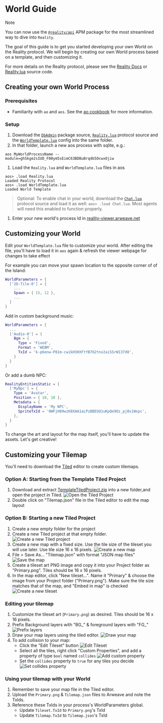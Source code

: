 # World Guide

> [!NOTE]
> You can now use the [`@reality/api`](https://apm.betteridea.dev/pkg?id=UEtFZarBGFKXjyNEHFm5JagOBW7Frij8ojk7BjkSbVE) APM package for the most streamlined way to dive into `Reality`.

The goal of this guide is to get you started developing your own World on the Reality protocol. We will begin by creating our own World process based on a template, and then customizing it.

For more details on the Reality protocol, please see the [Reality Docs](./Reality.md) or [Reality.lua](../process/blueprint/Reality.lua) source code.

## Creating your own World Process

### Prerequisites

- Familiarity with `ao` and `aos`. See the [ao cookbook](https://cookbook_ao.arweave.dev/welcome/index.html) for more information.

### Setup

1. Download the [`DbAdmin`](../process/blueprint/dbAdmin.lua) package source, [`Reality.lua`](../process/blueprint/Reality.lua) protocol source and the [`WorldTemplate.lua`](./src/WorldTemplate.lua) config into the same folder.
2. In that folder, launch a new aos process with sqlite, e.g.:

`aos MyWorldProcessName --module=ghSkge2sIUD_F00ym5sEimC63BDBuBrq4b5OcwxOjiw`

1. Load the `Reality.lua` and `WorldTemplate.lua` files in aos
```
aos> .load Reality.lua
Loaded Reality Protocol
aos> .load WorldTemplate.lua
Loaded World Template
```
> Optional: To enable chat in your world, download the [`Chat.lua`](../process/blueprint/Chat.lua) protocol source and load it as well: `aos> .load Chat.lua`. Most agents will need this enabled to function properly.

1. Enter your new world's process Id in [reality-viewer.arweave.net](https://reality-viewer.arweave.net/)

## Customizing your World

Edit your `WorldTemplate.lua` file to customize your world. After editing the file, you'll have to load it in `aos` again & refresh the viewer webpage for changes to take effect

For example you can move your spawn location to the opposite corner of of the Island:
```lua
WorldParameters = {
  ['2D-Tile-0'] = {
    ...
    Spawn = { 15, 12 },
    ...
  }
}
```

Add in custom background music:
```lua
WorldParameters = {
  ...
  ['Audio-0'] = {
    Bgm = {
      Type = 'Fixed',
      Format = 'WEBM',
      TxId = 'k-p6enw-P81m-cwikH3HXFtYB762tnx2aiSSrW137d8',
    }
  }
}
```

Or add a dumb NPC:
```lua
RealityEntitiesStatic = {
  ['MyNpc'] = {
    Type = 'Avatar',
    Position = { 10, 10 },
    Metadata = {
      DisplayName = 'My NPC',
      SpriteTxId = '0WFjH89wzK8XAA1aLPzBBEUQ1uKpQe9Oz_pj8x1Wxpc',
    },
  }
}
```

To change the art and layout for the map itself, you'll have to update the assets. Let's get creative!

## Customizing your Tilemap

You'll need to download the [Tiled](https://www.mapeditor.org/) editor to create custom tilemaps.

### Option A: Starting from the Template Tiled Project

1. Download and extract [TemplateTiledProject.zip](./dl/TemplateTiledProject.zip) into a new folder,and open the project in Tiled.
![Open the Tiled Project](./img/00openproject.png)
1. Double click on "Tilemap.json" file in the Tiled editor to edit the map layout

### Option B: Starting a new Tiled Project

1. Create a new empty folder for the project
2. Create a new Tiled project at that empty folder.
![Create a new Tiled project](./img/01newproject.png)
3. Create a new map with a fixed size. Use the tile size of the tileset you will use later. Use tile size 16 x 16 pixels.
![Create a new map](./img/02newmap.png)
4. File > Save As... "Tilemap.json" with format "JSON map files"
![Save the map](./img/03savemap.png)
5. Create a tileset art PNG image and copy it into your Project folder as "Primary.png". Tiles should be 16 x 16 pixels.
6. In the map editor, click "New tileset...". Name it "Primary" & choose the image from your Project folder ("Primary.png"). Make sure the tile size matches that of the map, and "Embed in map" is checked
![Create a new tileset](./img/04newtileset.png)

### Editing your tilemap

1. Customize the tileset art (`Primary.png`) as desired. Tiles should be 16 x 16 pixels.
2. Prefix Background layers with "BG_" & foreground layers with "FG_"
![Prefix layers](./img/05layers.png)
3. Draw your map layers using the tiled editor.
![Draw your map](./img/06drawmap.png)
4. To add collision to your map:
   - Click the "Edit Tileset" button
  ![Edit Tileset](./img/07edittileset.png)
   - Select all the tiles, right click "Custom Properties", and add a property of type `bool` named `collides`
  ![Add custom property](./img/08addproperty.png)
   - Set the `collides` property to `true` for any tiles you decide
  ![Set collides property](./img/09setcollides.png)

### Using your tilemap with your World
1. Remember to save your map file in the Tiled editor.
2. Upload the `Primary.png` & `Tilemap.json` files to Arweave and note the TxIds.
3. Reference these TxIds in your process's WorldParameters global.
   - Update `Tileset.TxId` to `Primary.png`'s TxId
   - Update `Tilemap.TxId` to `Tilemap.json`'s TxId
